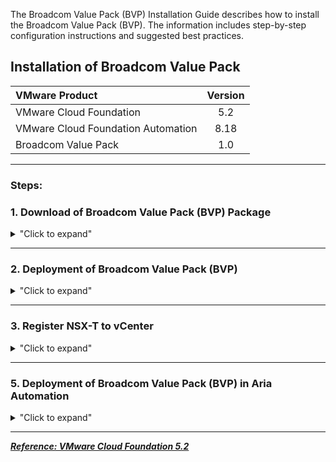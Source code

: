 The Broadcom Value Pack (BVP) Installation Guide describes how to install the Broadcom Value Pack (BVP). The information includes step-by-step configuration instructions and suggested best practices.




## Installation of Broadcom Value Pack 


| VMware Product                              | Version               |
|:--------------------------------------------|:---------------------:|
| VMware Cloud Foundation                     |     5.2               |     
| VMware Cloud Foundation Automation          |     8.18              |
| Broadcom Value Pack                         |     1.0               |

---

### Steps:

### 1. Download of Broadcom Value Pack (BVP) Package
<details>
<summary>"Click to expand"</summary>

Download Broadcom Value Pack 1.0 Package file [download link ](https://my.vmware.com/web/vmware/details?downloadGroup=NSX-T-300&productId=982&rPId=45015)
<p align="center">
  <img width=75% height=75% src="/docs/assets/Graphics/2.1.step1.jpg">
</p>


</details>

---

### 2. Deployment of Broadcom Value Pack (BVP)
<details>
<summary>"Click to expand"</summary>

- **From vCenter, deploy NSX-T Unified Appliance OVA.**  
	<p align="center">
	  <img width=25% height=25% src="/docs/assets/Graphics/2.2.step1.jpg">
	</p>

- **Select OVF file.**  
	<p align="center">
	  <img width=75% height=75% src="/docs/assets/Graphics/2.2.step2.jpg">
	</p>

- **Enter NSX-T Manager VM name + vCenter folder for VM.**  
	<p align="center">
	  <img width=75% height=75% src="/docs/assets/Graphics/2.2.step3.jpg">
	</p>

- **Select ESXi to host NSX-T Manager.**  
	<p align="center">
	  <img width=75% height=75% src="/docs/assets/Graphics/2.2.step4.jpg">
	</p>

- **Review NSX-T Manager VM details.**  
	<p align="center">
	  <img width=75% height=75% src="/docs/assets/Graphics/2.2.step5.jpg">
	</p>

- **Select NSX-T Manager VM size (Small).**  
	<p align="center">
	  <img width=75% height=75% src="/docs/assets/Graphics/2.2.step6.jpg">
	</p>

- **Select storage for NSX-T Manager VM.**  
	<p align="center">
	  <img width=75% height=75% src="/docs/assets/Graphics/2.2.step7.jpg">
	</p>

- **Select VDS Port Group for NSX-T Manager management vNIC (vCenter Managament Port Group).**  
	<p align="center">
	  <img width=75% height=75% src="/docs/assets/Graphics/2.2.step8.jpg">
	</p>

- **Enter NSX-T Manager information (passwords, hostname, IP, DNS, NTP). Important: Rolename is "NSX Manager".**  
	<p align="center">
	  <img width=75% height=75% src="/docs/assets/Graphics/2.2.step9.jpg">
	</p>

- **Review NSX-T Manager VM settings.**  
	<p align="center">
	  <img width=75% height=75% src="/docs/assets/Graphics/2.2.step10.jpg">
	</p>

- **Once NSX-T Manager deployment is finished, start the VM.**  
	<p align="center">
	  <img width=40% height=40% src="/docs/assets/Graphics/2.2.step11.jpg">
	</p>
</details>

---

### 3. Register NSX-T to vCenter
<details>
<summary>"Click to expand"</summary>

*Note: NSX-T Manager requires few minutes to fully start and get all its services running.*

- **Log on NSX-T Manager UI.**  
In a browser: https://192.168.50.5/.  
	<p align="center">
	  <img width=85% height=85% src="/docs/assets/Graphics/2.3.step1.jpg">
	</p>

- **Configuration NSX-T Licence.**  
Under "System - Settings - Licenses", click "Add".  
	<p align="center">
	  <img width=75% height=75% src="/docs/assets/Graphics/2.3.step2.jpg">
	</p>


- **Register NSX-T in vCenter (to allow the deplyment of NSX elements into vCenter/ESXi from NSX).**  
Under "System - Configuration - Fabric - Compute Managers", click "Add".  
	<p align="center">
	  <img width=50% height=50% src="/docs/assets/Graphics/2.3.step3a.jpg">
	</p>  
	<p align="center">
	  <img width=40% height=40% src="/docs/assets/Graphics/2.3.step3b.jpg">
	</p>

- **Validate NSX-T registration in vCenter.**  
Under "System - Configuration - Fabric - Compute Managers", click "Refresh" (bottom-left).
	<p align="center">
	  <img width=85% height=85% src="/docs/assets/Graphics/2.3.step4.jpg">
	</p>

</details>

---

### 5. Deployment of Broadcom Value Pack (BVP) in Aria Automation


<details>
<summary>"Click to expand"</summary>

*Note: If you limit your Evaluation at [Security only (no Logical Network)](/docs/3.1-Security-Only.md) and not [Logical Network + Security](/docs/3.2-LogicalNetwork-Security.md) nor [Operation Tools](/docs/3.3-Operation-Tools.md), you don't need to deploy Edge Nodes.*

#### 5.1. Creation of VDS Port Group "All VLAN"

<details>
<summary>"Click to expand"</summary>

- **Create a Port Group "All VLAN" (= VLAN Tag 0-4096) on VDS.**  
From vCenter, under "Networking", select the VDS-NSX, and right-click to "New Distributed Port Group...".
*For this lab, see the top of page for this Port Group on VDS.*  
  	<p align="center">
	  <img width=40% height=40% src="/docs/assets/Graphics/2.5.1.step1.jpg">
	</p>  
  	<p align="center">
	  <img width=70% height=70% src="/docs/assets/Graphics/2.5.1.step2.jpg">
	</p>  
  	<p align="center">
	  <img width=70% height=70% src="/docs/assets/Graphics/2.5.1.step3.jpg">
	</p>  
  	<p align="center">
	  <img width=70% height=70% src="/docs/assets/Graphics/2.5.1.step4.jpg">
	</p>  

</details>

#### 5.2. Installation of NSX Edge Node

<details>
<summary>"Click to expand"</summary>

- **Deploy 1 Edge Node on ESXi.**  
Under "System - Configuration - Fabric - Nodes - Edge Transport Nodes", click "Add Edge VM".  
*Select Form Factor Medium (useful if you want to test later Load-Balancing),  
enable SSH for admin and root if you want to try later deeper troubleshooting,  
Management and Switch (TEP) IP addresses on the top of the page), and  
Transport Zones = "nsx-overlay-transportzone" (default TZ for Overlay traffic) and "nsx-vlan-transportzone" (default TZ for VLAN traffic).*
	<p align="center">
	  <img width=85% height=85% src="/docs/assets/Graphics/2.5.2.step1.jpg">
	</p>  
	<p align="center">
	  <img width=85% height=85% src="/docs/assets/Graphics/2.5.2.step2.jpg">
	</p>  
	<p align="center">
	  <img width=85% height=85% src="/docs/assets/Graphics/2.5.2.step3.jpg">
	</p>  
	<p align="center">
	  <img width=85% height=85% src="/docs/assets/Graphics/2.5.2.step4.jpg">
	</p>  
	<p align="center">
	  <img width=85% height=85% src="/docs/assets/Graphics/2.5.2.step5.jpg">
	</p>  
	<p align="center">
	  <img width=85% height=85% src="/docs/assets/Graphics/2.5.2.step6.jpg">
	</p>  

- **Validate Edge Node deployment.**  
Under "System - Configuration - Fabric - Nodes - Edge Transport Nodes", click "Refresh" (bottom UI)  
	<p align="center">
	  <img width=85% height=85% src="/docs/assets/Graphics/2.5.2.step7.jpg">
	</p>  

</details>

#### 5.3. Creation of Edge Cluster

<details>
<summary>"Click to expand"</summary>

- **Create 1 Edge Cluster with EdgeNode1 member.**  
Under "System - Configuration - Fabric - Nodes - Edge Clusters", click "Add".  
*Select EdgeNode1 as member of that Edge Cluster.*
	<p align="center">
	  <img width=50% height=50% src="/docs/assets/Graphics/2.5.3.step1.jpg">
	</p>  

- **Validate Edge Cluster creation.**  
Under "System - Configuration - Fabric - Nodes - Edge Clusters", click "Refresh".  
	<p align="center">
	  <img width=85% height=85% src="/docs/assets/Graphics/2.5.3.step2.jpg">
	</p>  


</details>

</details>

---

[***Reference: VMware Cloud Foundation 5.2***](https://techdocs.broadcom.com/us/en/vmware-cis/vcf/vcf-5-2-and-earlier/5-2.html)

